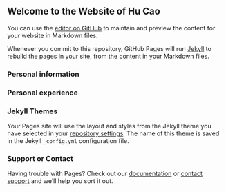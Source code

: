 ## Welcome to the Website of Hu Cao

You can use the [editor on GitHub](https://github.com/lzxiaohu/lzxiaohu.github.io/edit/master/index.md) to maintain and preview the content for your website in Markdown files.

Whenever you commit to this repository, GitHub Pages will run [Jekyll](https://jekyllrb.com/) to rebuild the pages in your site, from the content in your Markdown files.

### Personal information

### Personal experience





### Jekyll Themes

Your Pages site will use the layout and styles from the Jekyll theme you have selected in your [repository settings](https://github.com/lzxiaohu/lzxiaohu.github.io/settings). The name of this theme is saved in the Jekyll `_config.yml` configuration file.

### Support or Contact

Having trouble with Pages? Check out our [documentation](https://help.github.com/categories/github-pages-basics/) or [contact support](https://github.com/contact) and we’ll help you sort it out.

